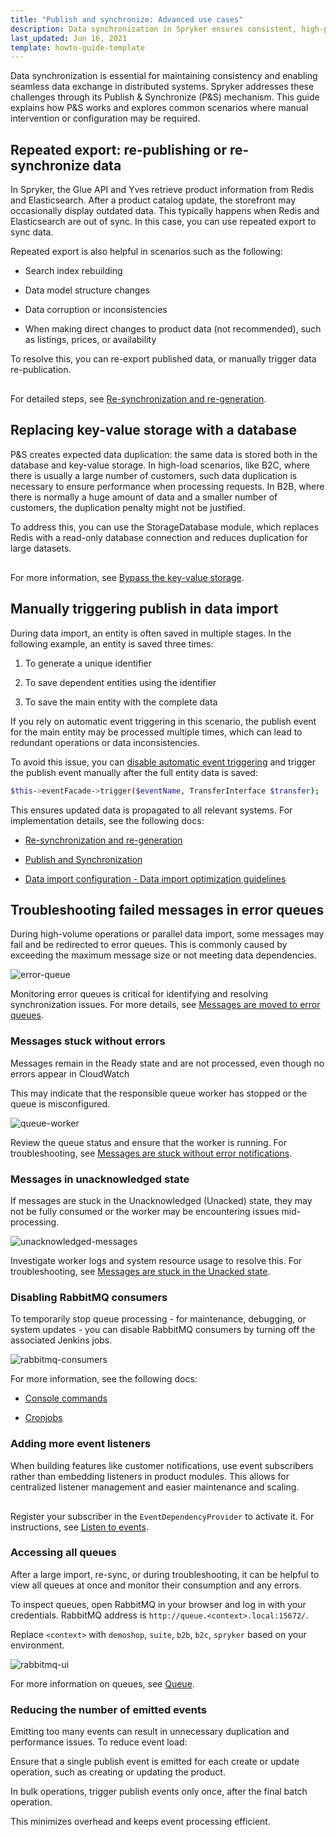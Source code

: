 ```yaml
---
title: "Publish and synchronize: Advanced use cases"
description: Data synchronization in Spryker ensures consistent, high-performance data exchange across Redis, Elasticsearch, and databases. Learn how to re-publish data, optimize imports, handle error queues, and reduce event load.
last_updated: Jun 16, 2021
template: howto-guide-template
---
```


Data synchronization is essential for maintaining consistency and enabling seamless data exchange in distributed systems. Spryker addresses these challenges through its Publish & Synchronize (P&S) mechanism. This guide explains how P&S works and explores common scenarios where manual intervention or configuration may be required.

## Repeated export: re-publishing or re-synchronize data

In Spryker, the Glue API and Yves retrieve product information from Redis and Elasticsearch. After a product catalog update, the storefront may occasionally display outdated data. This typically happens when Redis and Elasticsearch are out of sync. In this case, you can use repeated export to sync data.

Repeated export is also helpful in scenarios such as the following:

- Search index rebuilding

- Data model structure changes

- Data corruption or inconsistencies

- When making direct changes to product data (not recommended), such as listings, prices, or availability

To resolve this, you can re-export published data, or manually trigger data re-publication.


<!-- draw.io diagram -->
<div class="mxgraph" style="max-width:100%;border:1px solid transparent;" data-mxgraph="{&quot;highlight&quot;:&quot;#0000ff&quot;,&quot;nav&quot;:true,&quot;resize&quot;:true,&quot;dark-mode&quot;:&quot;auto&quot;,&quot;toolbar&quot;:&quot;zoom layers tags lightbox&quot;,&quot;edit&quot;:&quot;_blank&quot;,&quot;xml&quot;:&quot;&lt;mxfile host=\&quot;ac.draw.io\&quot; agent=\&quot;Mozilla/5.0 (Macintosh; Intel Mac OS X 10_15_7) AppleWebKit/537.36 (KHTML, like Gecko) Chrome/140.0.0.0 Safari/537.36\&quot; version=\&quot;28.2.3\&quot;&gt;\n  &lt;diagram id=\&quot;4479h5x77uQq8BBXj51S\&quot; name=\&quot;Page-1\&quot;&gt;\n    &lt;mxGraphModel dx=\&quot;412\&quot; dy=\&quot;15\&quot; grid=\&quot;1\&quot; gridSize=\&quot;10\&quot; guides=\&quot;1\&quot; tooltips=\&quot;1\&quot; connect=\&quot;1\&quot; arrows=\&quot;1\&quot; fold=\&quot;1\&quot; page=\&quot;1\&quot; pageScale=\&quot;1\&quot; pageWidth=\&quot;827\&quot; pageHeight=\&quot;1169\&quot; math=\&quot;0\&quot; shadow=\&quot;0\&quot;&gt;\n      &lt;root&gt;\n        &lt;mxCell id=\&quot;0\&quot; /&gt;\n        &lt;mxCell id=\&quot;1\&quot; parent=\&quot;0\&quot; /&gt;\n        &lt;mxCell id=\&quot;gD_fSWBrORoIxgmTcGlV-1\&quot; value=\&quot;\&quot; style=\&quot;rounded=0;whiteSpace=wrap;html=1;strokeColor=#33CCA6;\&quot; parent=\&quot;1\&quot; vertex=\&quot;1\&quot;&gt;\n          &lt;mxGeometry x=\&quot;1683\&quot; y=\&quot;2060\&quot; width=\&quot;770\&quot; height=\&quot;300\&quot; as=\&quot;geometry\&quot; /&gt;\n        &lt;/mxCell&gt;\n        &lt;mxCell id=\&quot;gD_fSWBrORoIxgmTcGlV-2\&quot; value=\&quot;\&quot; style=\&quot;rounded=0;whiteSpace=wrap;html=1;strokeColor=#33CCA6;fillColor=#33CCA6;opacity=10;strokeWidth=1;\&quot; parent=\&quot;1\&quot; vertex=\&quot;1\&quot;&gt;\n          &lt;mxGeometry x=\&quot;1993\&quot; y=\&quot;2210\&quot; width=\&quot;150\&quot; height=\&quot;100\&quot; as=\&quot;geometry\&quot; /&gt;\n        &lt;/mxCell&gt;\n        &lt;mxCell id=\&quot;gD_fSWBrORoIxgmTcGlV-3\&quot; value=\&quot;\&quot; style=\&quot;rounded=0;whiteSpace=wrap;html=1;strokeColor=#33CCA6;fillColor=#33CCA6;opacity=10;strokeWidth=1;\&quot; parent=\&quot;1\&quot; vertex=\&quot;1\&quot;&gt;\n          &lt;mxGeometry x=\&quot;1823\&quot; y=\&quot;2090\&quot; width=\&quot;220\&quot; height=\&quot;60\&quot; as=\&quot;geometry\&quot; /&gt;\n        &lt;/mxCell&gt;\n        &lt;mxCell id=\&quot;gD_fSWBrORoIxgmTcGlV-4\&quot; value=\&quot;\&quot; style=\&quot;rounded=0;whiteSpace=wrap;html=1;dashed=1;strokeColor=#000000;fillColor=#33CCA6;fontColor=#333333;opacity=20;\&quot; parent=\&quot;1\&quot; vertex=\&quot;1\&quot;&gt;\n          &lt;mxGeometry x=\&quot;2166\&quot; y=\&quot;2201.21\&quot; width=\&quot;65.45\&quot; height=\&quot;130\&quot; as=\&quot;geometry\&quot; /&gt;\n        &lt;/mxCell&gt;\n        &lt;mxCell id=\&quot;gD_fSWBrORoIxgmTcGlV-5\&quot; value=\&quot;\&quot; style=\&quot;sketch=0;shadow=0;dashed=0;html=1;strokeColor=none;labelPosition=center;verticalLabelPosition=bottom;verticalAlign=top;outlineConnect=0;align=center;shape=mxgraph.office.databases.database_mini_3;fillColor=#33CCA6;rotation=-90;\&quot; parent=\&quot;1\&quot; vertex=\&quot;1\&quot;&gt;\n          &lt;mxGeometry x=\&quot;2024.3899999999999\&quot; y=\&quot;2237.71\&quot; width=\&quot;22.75\&quot; height=\&quot;58.82\&quot; as=\&quot;geometry\&quot; /&gt;\n        &lt;/mxCell&gt;\n        &lt;mxCell id=\&quot;gD_fSWBrORoIxgmTcGlV-6\&quot; value=\&quot;&amp;lt;font style=&amp;quot;&amp;quot;&amp;gt;&amp;lt;br&amp;gt;&amp;lt;font style=&amp;quot;font-size: 8px;&amp;quot;&amp;gt;Database&amp;lt;/font&amp;gt;&amp;lt;/font&amp;gt;\&quot; style=\&quot;strokeWidth=2;html=1;shape=mxgraph.flowchart.database;whiteSpace=wrap;fillColor=#33CCA6;strokeColor=#FFFFFF;fontColor=#000000;\&quot; parent=\&quot;1\&quot; vertex=\&quot;1\&quot;&gt;\n          &lt;mxGeometry x=\&quot;1849\&quot; y=\&quot;2167.21\&quot; width=\&quot;63\&quot; height=\&quot;76.79\&quot; as=\&quot;geometry\&quot; /&gt;\n        &lt;/mxCell&gt;\n        &lt;mxCell id=\&quot;gD_fSWBrORoIxgmTcGlV-7\&quot; value=\&quot;&amp;lt;font style=&amp;quot;font-size: 10px;&amp;quot;&amp;gt;&amp;lt;font&amp;gt;Storefront /&amp;lt;br&amp;gt;Glue Storefront API&amp;lt;/font&amp;gt;&amp;lt;br&amp;gt;&amp;lt;/font&amp;gt;\&quot; style=\&quot;rounded=1;whiteSpace=wrap;html=1;fillColor=#33CCA6;strokeColor=none;fontColor=#000000;\&quot; parent=\&quot;1\&quot; vertex=\&quot;1\&quot;&gt;\n          &lt;mxGeometry x=\&quot;2303\&quot; y=\&quot;2235.21\&quot; width=\&quot;130\&quot; height=\&quot;42.5\&quot; as=\&quot;geometry\&quot; /&gt;\n        &lt;/mxCell&gt;\n        &lt;mxCell id=\&quot;gD_fSWBrORoIxgmTcGlV-8\&quot; value=\&quot;\&quot; style=\&quot;sketch=0;pointerEvents=1;shadow=0;dashed=0;html=1;strokeColor=none;fillColor=#33CCA6;labelPosition=center;verticalLabelPosition=bottom;verticalAlign=top;outlineConnect=0;align=center;shape=mxgraph.office.communications.exchange_active_sync;\&quot; parent=\&quot;1\&quot; vertex=\&quot;1\&quot;&gt;\n          &lt;mxGeometry x=\&quot;2090\&quot; y=\&quot;2256.62\&quot; width=\&quot;19.39\&quot; height=\&quot;19\&quot; as=\&quot;geometry\&quot; /&gt;\n        &lt;/mxCell&gt;\n        &lt;mxCell id=\&quot;gD_fSWBrORoIxgmTcGlV-9\&quot; value=\&quot;\&quot; style=\&quot;sketch=0;shadow=0;dashed=0;html=1;strokeColor=none;labelPosition=center;verticalLabelPosition=bottom;verticalAlign=top;outlineConnect=0;align=center;shape=mxgraph.office.databases.database_mini_3;fillColor=#33CCA6;rotation=-90;\&quot; parent=\&quot;1\&quot; vertex=\&quot;1\&quot;&gt;\n          &lt;mxGeometry x=\&quot;1973\&quot; y=\&quot;2091.39\&quot; width=\&quot;22.75\&quot; height=\&quot;58.82\&quot; as=\&quot;geometry\&quot; /&gt;\n        &lt;/mxCell&gt;\n        &lt;mxCell id=\&quot;gD_fSWBrORoIxgmTcGlV-10\&quot; value=\&quot;\&quot; style=\&quot;sketch=0;html=1;aspect=fixed;strokeColor=none;shadow=0;fillColor=#33CCA6;verticalAlign=top;labelPosition=center;verticalLabelPosition=bottom;shape=mxgraph.gcp2.search\&quot; parent=\&quot;1\&quot; vertex=\&quot;1\&quot;&gt;\n          &lt;mxGeometry x=\&quot;2180.56\&quot; y=\&quot;2207.21\&quot; width=\&quot;35.64\&quot; height=\&quot;36\&quot; as=\&quot;geometry\&quot; /&gt;\n        &lt;/mxCell&gt;\n        &lt;mxCell id=\&quot;gD_fSWBrORoIxgmTcGlV-11\&quot; value=\&quot;\&quot; style=\&quot;html=1;verticalLabelPosition=bottom;align=center;labelBackgroundColor=#ffffff;verticalAlign=top;strokeWidth=2;strokeColor=#F5F5F5;shadow=0;dashed=0;shape=mxgraph.ios7.icons.data;fillColor=#33CCA6;\&quot; parent=\&quot;1\&quot; vertex=\&quot;1\&quot;&gt;\n          &lt;mxGeometry x=\&quot;2175.61\&quot; y=\&quot;2278.21\&quot; width=\&quot;45.55\&quot; height=\&quot;36\&quot; as=\&quot;geometry\&quot; /&gt;\n        &lt;/mxCell&gt;\n        &lt;mxCell id=\&quot;gD_fSWBrORoIxgmTcGlV-12\&quot; value=\&quot;\&quot; style=\&quot;endArrow=blockThin;html=1;rounded=0;entryX=0;entryY=0.5;entryDx=0;entryDy=0;entryPerimeter=0;endFill=1;dashed=1;\&quot; parent=\&quot;1\&quot; edge=\&quot;1\&quot;&gt;\n          &lt;mxGeometry width=\&quot;50\&quot; height=\&quot;50\&quot; relative=\&quot;1\&quot; as=\&quot;geometry\&quot;&gt;\n            &lt;mxPoint x=\&quot;1768\&quot; y=\&quot;2195\&quot; as=\&quot;sourcePoint\&quot; /&gt;\n            &lt;mxPoint x=\&quot;1844\&quot; y=\&quot;2194.2099999999996\&quot; as=\&quot;targetPoint\&quot; /&gt;\n          &lt;/mxGeometry&gt;\n        &lt;/mxCell&gt;\n        &lt;mxCell id=\&quot;gD_fSWBrORoIxgmTcGlV-13\&quot; value=\&quot;\&quot; style=\&quot;endArrow=none;html=1;rounded=0;exitX=0.991;exitY=0.701;exitDx=0;exitDy=0;exitPerimeter=0;endFill=0;strokeColor=#D45551;\&quot; parent=\&quot;1\&quot; source=\&quot;gD_fSWBrORoIxgmTcGlV-6\&quot; target=\&quot;gD_fSWBrORoIxgmTcGlV-5\&quot; edge=\&quot;1\&quot;&gt;\n          &lt;mxGeometry width=\&quot;50\&quot; height=\&quot;50\&quot; relative=\&quot;1\&quot; as=\&quot;geometry\&quot;&gt;\n            &lt;mxPoint x=\&quot;1926\&quot; y=\&quot;2268.288\&quot; as=\&quot;sourcePoint\&quot; /&gt;\n            &lt;mxPoint x=\&quot;1990\&quot; y=\&quot;2201.21\&quot; as=\&quot;targetPoint\&quot; /&gt;\n            &lt;Array as=\&quot;points\&quot;&gt;\n              &lt;mxPoint x=\&quot;1953\&quot; y=\&quot;2221\&quot; /&gt;\n              &lt;mxPoint x=\&quot;1953\&quot; y=\&quot;2267\&quot; /&gt;\n            &lt;/Array&gt;\n          &lt;/mxGeometry&gt;\n        &lt;/mxCell&gt;\n        &lt;mxCell id=\&quot;gD_fSWBrORoIxgmTcGlV-14\&quot; value=\&quot;\&quot; style=\&quot;endArrow=none;html=1;rounded=0;endFill=0;strokeColor=#D45551;\&quot; parent=\&quot;1\&quot; source=\&quot;gD_fSWBrORoIxgmTcGlV-5\&quot; target=\&quot;gD_fSWBrORoIxgmTcGlV-8\&quot; edge=\&quot;1\&quot;&gt;\n          &lt;mxGeometry width=\&quot;50\&quot; height=\&quot;50\&quot; relative=\&quot;1\&quot; as=\&quot;geometry\&quot;&gt;\n            &lt;mxPoint x=\&quot;2055.175\&quot; y=\&quot;2266.355408813207\&quot; as=\&quot;sourcePoint\&quot; /&gt;\n            &lt;mxPoint x=\&quot;2093\&quot; y=\&quot;2265.3720473157414\&quot; as=\&quot;targetPoint\&quot; /&gt;\n          &lt;/mxGeometry&gt;\n        &lt;/mxCell&gt;\n        &lt;mxCell id=\&quot;gD_fSWBrORoIxgmTcGlV-15\&quot; value=\&quot;\&quot; style=\&quot;endArrow=none;html=1;rounded=0;entryX=0;entryY=0.5;entryDx=0;entryDy=0;exitX=1.003;exitY=0.192;exitDx=0;exitDy=0;exitPerimeter=0;endFill=0;startArrow=classicThin;startFill=1;\&quot; parent=\&quot;1\&quot; target=\&quot;gD_fSWBrORoIxgmTcGlV-7\&quot; edge=\&quot;1\&quot;&gt;\n          &lt;mxGeometry width=\&quot;50\&quot; height=\&quot;50\&quot; relative=\&quot;1\&quot; as=\&quot;geometry\&quot;&gt;\n            &lt;mxPoint x=\&quot;2231.64635\&quot; y=\&quot;2226.17\&quot; as=\&quot;sourcePoint\&quot; /&gt;\n            &lt;mxPoint x=\&quot;2303\&quot; y=\&quot;2201.21\&quot; as=\&quot;targetPoint\&quot; /&gt;\n            &lt;Array as=\&quot;points\&quot;&gt;\n              &lt;mxPoint x=\&quot;2253\&quot; y=\&quot;2226.21\&quot; /&gt;\n              &lt;mxPoint x=\&quot;2253\&quot; y=\&quot;2256.21\&quot; /&gt;\n            &lt;/Array&gt;\n          &lt;/mxGeometry&gt;\n        &lt;/mxCell&gt;\n        &lt;mxCell id=\&quot;gD_fSWBrORoIxgmTcGlV-16\&quot; value=\&quot;\&quot; style=\&quot;endArrow=none;html=1;rounded=0;exitX=0.998;exitY=0.694;exitDx=0;exitDy=0;exitPerimeter=0;startArrow=classicThin;startFill=1;\&quot; parent=\&quot;1\&quot; edge=\&quot;1\&quot;&gt;\n          &lt;mxGeometry width=\&quot;50\&quot; height=\&quot;50\&quot; relative=\&quot;1\&quot; as=\&quot;geometry\&quot;&gt;\n            &lt;mxPoint x=\&quot;2231.3191000000006\&quot; y=\&quot;2291.4300000000003\&quot; as=\&quot;sourcePoint\&quot; /&gt;\n            &lt;mxPoint x=\&quot;2253\&quot; y=\&quot;2251.21\&quot; as=\&quot;targetPoint\&quot; /&gt;\n            &lt;Array as=\&quot;points\&quot;&gt;\n              &lt;mxPoint x=\&quot;2253\&quot; y=\&quot;2291.21\&quot; /&gt;\n            &lt;/Array&gt;\n          &lt;/mxGeometry&gt;\n        &lt;/mxCell&gt;\n        &lt;mxCell id=\&quot;gD_fSWBrORoIxgmTcGlV-17\&quot; value=\&quot;\&quot; style=\&quot;endArrow=blockThin;html=1;rounded=0;entryX=0.015;entryY=0.23;entryDx=0;entryDy=0;entryPerimeter=0;endFill=1;strokeColor=#D45551;\&quot; parent=\&quot;1\&quot; source=\&quot;gD_fSWBrORoIxgmTcGlV-8\&quot; edge=\&quot;1\&quot;&gt;\n          &lt;mxGeometry width=\&quot;50\&quot; height=\&quot;50\&quot; relative=\&quot;1\&quot; as=\&quot;geometry\&quot;&gt;\n            &lt;mxPoint x=\&quot;2083\&quot; y=\&quot;2261.21\&quot; as=\&quot;sourcePoint\&quot; /&gt;\n            &lt;mxPoint x=\&quot;2166.98175\&quot; y=\&quot;2231.11\&quot; as=\&quot;targetPoint\&quot; /&gt;\n            &lt;Array as=\&quot;points\&quot;&gt;\n              &lt;mxPoint x=\&quot;2133\&quot; y=\&quot;2266.21\&quot; /&gt;\n              &lt;mxPoint x=\&quot;2133\&quot; y=\&quot;2231.21\&quot; /&gt;\n            &lt;/Array&gt;\n          &lt;/mxGeometry&gt;\n        &lt;/mxCell&gt;\n        &lt;mxCell id=\&quot;gD_fSWBrORoIxgmTcGlV-18\&quot; value=\&quot;\&quot; style=\&quot;endArrow=blockThin;html=1;rounded=0;entryX=-0.001;entryY=0.691;entryDx=0;entryDy=0;entryPerimeter=0;endFill=1;strokeColor=#D45551;\&quot; parent=\&quot;1\&quot; edge=\&quot;1\&quot;&gt;\n          &lt;mxGeometry width=\&quot;50\&quot; height=\&quot;50\&quot; relative=\&quot;1\&quot; as=\&quot;geometry\&quot;&gt;\n            &lt;mxPoint x=\&quot;2133\&quot; y=\&quot;2266.21\&quot; as=\&quot;sourcePoint\&quot; /&gt;\n            &lt;mxPoint x=\&quot;2165.93455\&quot; y=\&quot;2291.04\&quot; as=\&quot;targetPoint\&quot; /&gt;\n            &lt;Array as=\&quot;points\&quot;&gt;\n              &lt;mxPoint x=\&quot;2133\&quot; y=\&quot;2291.21\&quot; /&gt;\n            &lt;/Array&gt;\n          &lt;/mxGeometry&gt;\n        &lt;/mxCell&gt;\n        &lt;mxCell id=\&quot;gD_fSWBrORoIxgmTcGlV-19\&quot; value=\&quot;\&quot; style=\&quot;endArrow=none;html=1;rounded=0;exitX=1.001;exitY=0.435;exitDx=0;exitDy=0;exitPerimeter=0;strokeColor=default;endFill=0;entryX=-0.045;entryY=0.465;entryDx=0;entryDy=0;entryPerimeter=0;\&quot; parent=\&quot;1\&quot; source=\&quot;gD_fSWBrORoIxgmTcGlV-6\&quot; target=\&quot;gD_fSWBrORoIxgmTcGlV-9\&quot; edge=\&quot;1\&quot;&gt;\n          &lt;mxGeometry width=\&quot;50\&quot; height=\&quot;50\&quot; relative=\&quot;1\&quot; as=\&quot;geometry\&quot;&gt;\n            &lt;mxPoint x=\&quot;1923\&quot; y=\&quot;2191.21\&quot; as=\&quot;sourcePoint\&quot; /&gt;\n            &lt;mxPoint x=\&quot;1963\&quot; y=\&quot;2131.21\&quot; as=\&quot;targetPoint\&quot; /&gt;\n            &lt;Array as=\&quot;points\&quot;&gt;\n              &lt;mxPoint x=\&quot;1983\&quot; y=\&quot;2200\&quot; /&gt;\n            &lt;/Array&gt;\n          &lt;/mxGeometry&gt;\n        &lt;/mxCell&gt;\n        &lt;mxCell id=\&quot;gD_fSWBrORoIxgmTcGlV-20\&quot; value=\&quot;\&quot; style=\&quot;endArrow=blockThin;html=1;rounded=0;entryX=0.5;entryY=0;entryDx=0;entryDy=0;entryPerimeter=0;strokeWidth=1;endFill=1;\&quot; parent=\&quot;1\&quot; source=\&quot;gD_fSWBrORoIxgmTcGlV-21\&quot; target=\&quot;gD_fSWBrORoIxgmTcGlV-6\&quot; edge=\&quot;1\&quot;&gt;\n          &lt;mxGeometry width=\&quot;50\&quot; height=\&quot;50\&quot; relative=\&quot;1\&quot; as=\&quot;geometry\&quot;&gt;\n            &lt;mxPoint x=\&quot;1833\&quot; y=\&quot;2171.21\&quot; as=\&quot;sourcePoint\&quot; /&gt;\n            &lt;mxPoint x=\&quot;1883\&quot; y=\&quot;2121.21\&quot; as=\&quot;targetPoint\&quot; /&gt;\n            &lt;Array as=\&quot;points\&quot;&gt;\n              &lt;mxPoint x=\&quot;1880\&quot; y=\&quot;2121.21\&quot; /&gt;\n            &lt;/Array&gt;\n          &lt;/mxGeometry&gt;\n        &lt;/mxCell&gt;\n        &lt;mxCell id=\&quot;gD_fSWBrORoIxgmTcGlV-21\&quot; value=\&quot;\&quot; style=\&quot;sketch=0;pointerEvents=1;shadow=0;dashed=0;html=1;strokeColor=none;fillColor=#33CCA6;labelPosition=center;verticalLabelPosition=bottom;verticalAlign=top;outlineConnect=0;align=center;shape=mxgraph.office.communications.exchange_active_sync;\&quot; parent=\&quot;1\&quot; vertex=\&quot;1\&quot;&gt;\n          &lt;mxGeometry x=\&quot;1895\&quot; y=\&quot;2111.3\&quot; width=\&quot;19.39\&quot; height=\&quot;19\&quot; as=\&quot;geometry\&quot; /&gt;\n        &lt;/mxCell&gt;\n        &lt;mxCell id=\&quot;gD_fSWBrORoIxgmTcGlV-22\&quot; value=\&quot;\&quot; style=\&quot;endArrow=none;html=1;rounded=0;\&quot; parent=\&quot;1\&quot; source=\&quot;gD_fSWBrORoIxgmTcGlV-21\&quot; target=\&quot;gD_fSWBrORoIxgmTcGlV-9\&quot; edge=\&quot;1\&quot;&gt;\n          &lt;mxGeometry width=\&quot;50\&quot; height=\&quot;50\&quot; relative=\&quot;1\&quot; as=\&quot;geometry\&quot;&gt;\n            &lt;mxPoint x=\&quot;1893\&quot; y=\&quot;2141.21\&quot; as=\&quot;sourcePoint\&quot; /&gt;\n            &lt;mxPoint x=\&quot;1943\&quot; y=\&quot;2091.21\&quot; as=\&quot;targetPoint\&quot; /&gt;\n          &lt;/mxGeometry&gt;\n        &lt;/mxCell&gt;\n        &lt;mxCell id=\&quot;gD_fSWBrORoIxgmTcGlV-23\&quot; value=\&quot;&amp;lt;font style=&amp;quot;font-size: 8px;&amp;quot;&amp;gt;&amp;lt;b&amp;gt;Frontend Storage&amp;lt;/b&amp;gt;&amp;lt;/font&amp;gt;\&quot; style=\&quot;text;html=1;strokeColor=none;fillColor=none;align=center;verticalAlign=middle;whiteSpace=wrap;rounded=0;\&quot; parent=\&quot;1\&quot; vertex=\&quot;1\&quot;&gt;\n          &lt;mxGeometry x=\&quot;2155\&quot; y=\&quot;2176.21\&quot; width=\&quot;87\&quot; height=\&quot;30\&quot; as=\&quot;geometry\&quot; /&gt;\n        &lt;/mxCell&gt;\n        &lt;mxCell id=\&quot;gD_fSWBrORoIxgmTcGlV-24\&quot; value=\&quot;&amp;lt;font style=&amp;quot;font-size: 8px;&amp;quot;&amp;gt;Re-Publish&amp;lt;/font&amp;gt;\&quot; style=\&quot;text;html=1;strokeColor=none;fillColor=none;align=center;verticalAlign=middle;whiteSpace=wrap;rounded=0;\&quot; parent=\&quot;1\&quot; vertex=\&quot;1\&quot;&gt;\n          &lt;mxGeometry x=\&quot;1718.02\&quot; y=\&quot;2171.31\&quot; width=\&quot;60\&quot; height=\&quot;30\&quot; as=\&quot;geometry\&quot; /&gt;\n        &lt;/mxCell&gt;\n        &lt;mxCell id=\&quot;gD_fSWBrORoIxgmTcGlV-25\&quot; value=\&quot;&amp;lt;font style=&amp;quot;&amp;quot;&amp;gt;&amp;lt;font style=&amp;quot;font-size: 8px;&amp;quot;&amp;gt;Updating Redis/Elasticsearch via Queues&amp;lt;br&amp;gt;(Re-Synchronization)&amp;lt;/font&amp;gt;&amp;lt;br&amp;gt;&amp;lt;/font&amp;gt;\&quot; style=\&quot;text;html=1;strokeColor=none;fillColor=none;align=center;verticalAlign=middle;whiteSpace=wrap;rounded=0;\&quot; parent=\&quot;1\&quot; vertex=\&quot;1\&quot;&gt;\n          &lt;mxGeometry x=\&quot;1975.4099999999999\&quot; y=\&quot;2309.81\&quot; width=\&quot;181.59\&quot; height=\&quot;30\&quot; as=\&quot;geometry\&quot; /&gt;\n        &lt;/mxCell&gt;\n        &lt;mxCell id=\&quot;gD_fSWBrORoIxgmTcGlV-26\&quot; value=\&quot;&amp;lt;font style=&amp;quot;&amp;quot;&amp;gt;&amp;lt;font style=&amp;quot;font-size: 8px;&amp;quot;&amp;gt;Updating Storage/Search Tables via Queues (Re-Publishing)&amp;lt;/font&amp;gt;&amp;lt;br&amp;gt;&amp;lt;/font&amp;gt;\&quot; style=\&quot;text;html=1;strokeColor=none;fillColor=none;align=center;verticalAlign=middle;whiteSpace=wrap;rounded=0;\&quot; parent=\&quot;1\&quot; vertex=\&quot;1\&quot;&gt;\n          &lt;mxGeometry x=\&quot;1804.1\&quot; y=\&quot;2063.81\&quot; width=\&quot;260\&quot; height=\&quot;30\&quot; as=\&quot;geometry\&quot; /&gt;\n        &lt;/mxCell&gt;\n        &lt;mxCell id=\&quot;gD_fSWBrORoIxgmTcGlV-27\&quot; value=\&quot;1\&quot; style=\&quot;ellipse;whiteSpace=wrap;html=1;fontSize=8;fontStyle=1;strokeColor=#33CCA6;fontColor=#33CCA6;\&quot; parent=\&quot;1\&quot; vertex=\&quot;1\&quot;&gt;\n          &lt;mxGeometry x=\&quot;1774\&quot; y=\&quot;2178.21\&quot; width=\&quot;20\&quot; height=\&quot;11.79\&quot; as=\&quot;geometry\&quot; /&gt;\n        &lt;/mxCell&gt;\n        &lt;mxCell id=\&quot;gD_fSWBrORoIxgmTcGlV-28\&quot; value=\&quot;&amp;lt;font style=&amp;quot;font-size: 8px;&amp;quot;&amp;gt;Fetch Data&amp;lt;/font&amp;gt;\&quot; style=\&quot;text;html=1;strokeColor=none;fillColor=none;align=center;verticalAlign=middle;whiteSpace=wrap;rounded=0;\&quot; parent=\&quot;1\&quot; vertex=\&quot;1\&quot;&gt;\n          &lt;mxGeometry x=\&quot;2246\&quot; y=\&quot;2250.5299999999997\&quot; width=\&quot;60\&quot; height=\&quot;30\&quot; as=\&quot;geometry\&quot; /&gt;\n        &lt;/mxCell&gt;\n        &lt;mxCell id=\&quot;gD_fSWBrORoIxgmTcGlV-29\&quot; value=\&quot;&amp;lt;font style=&amp;quot;font-size: 7px;&amp;quot;&amp;gt;Redis&amp;lt;/font&amp;gt;\&quot; style=\&quot;text;html=1;strokeColor=none;fillColor=none;align=center;verticalAlign=middle;whiteSpace=wrap;rounded=0;fontSize=6;\&quot; parent=\&quot;1\&quot; vertex=\&quot;1\&quot;&gt;\n          &lt;mxGeometry x=\&quot;2171\&quot; y=\&quot;2307.21\&quot; width=\&quot;54\&quot; height=\&quot;25.32\&quot; as=\&quot;geometry\&quot; /&gt;\n        &lt;/mxCell&gt;\n        &lt;mxCell id=\&quot;gD_fSWBrORoIxgmTcGlV-30\&quot; value=\&quot;&amp;lt;font style=&amp;quot;font-size: 7px;&amp;quot;&amp;gt;Elasticsearch&amp;lt;/font&amp;gt;\&quot; style=\&quot;text;html=1;strokeColor=none;fillColor=none;align=center;verticalAlign=middle;whiteSpace=wrap;rounded=0;fontSize=6;\&quot; parent=\&quot;1\&quot; vertex=\&quot;1\&quot;&gt;\n          &lt;mxGeometry x=\&quot;2171\&quot; y=\&quot;2237.21\&quot; width=\&quot;54\&quot; height=\&quot;25.32\&quot; as=\&quot;geometry\&quot; /&gt;\n        &lt;/mxCell&gt;\n        &lt;mxCell id=\&quot;gD_fSWBrORoIxgmTcGlV-31\&quot; value=\&quot;\&quot; style=\&quot;endArrow=blockThin;html=1;rounded=0;entryX=0;entryY=0.5;entryDx=0;entryDy=0;entryPerimeter=0;endFill=1;dashed=1;strokeColor=#D45551;\&quot; parent=\&quot;1\&quot; edge=\&quot;1\&quot;&gt;\n          &lt;mxGeometry width=\&quot;50\&quot; height=\&quot;50\&quot; relative=\&quot;1\&quot; as=\&quot;geometry\&quot;&gt;\n            &lt;mxPoint x=\&quot;1768\&quot; y=\&quot;2222\&quot; as=\&quot;sourcePoint\&quot; /&gt;\n            &lt;mxPoint x=\&quot;1844\&quot; y=\&quot;2221.2099999999996\&quot; as=\&quot;targetPoint\&quot; /&gt;\n          &lt;/mxGeometry&gt;\n        &lt;/mxCell&gt;\n        &lt;mxCell id=\&quot;gD_fSWBrORoIxgmTcGlV-32\&quot; value=\&quot;2\&quot; style=\&quot;ellipse;whiteSpace=wrap;html=1;fontSize=8;fontStyle=1;strokeColor=#33CCA6;fontColor=#33CCA6;\&quot; parent=\&quot;1\&quot; vertex=\&quot;1\&quot;&gt;\n          &lt;mxGeometry x=\&quot;1774\&quot; y=\&quot;2225.4900000000002\&quot; width=\&quot;20\&quot; height=\&quot;12.29\&quot; as=\&quot;geometry\&quot; /&gt;\n        &lt;/mxCell&gt;\n        &lt;mxCell id=\&quot;gD_fSWBrORoIxgmTcGlV-33\&quot; value=\&quot;&amp;lt;font style=&amp;quot;font-size: 8px;&amp;quot;&amp;gt;Re-Synchronize&amp;lt;/font&amp;gt;\&quot; style=\&quot;text;html=1;strokeColor=none;fillColor=none;align=center;verticalAlign=middle;whiteSpace=wrap;rounded=0;\&quot; parent=\&quot;1\&quot; vertex=\&quot;1\&quot;&gt;\n          &lt;mxGeometry x=\&quot;1710.02\&quot; y=\&quot;2213.61\&quot; width=\&quot;60\&quot; height=\&quot;30\&quot; as=\&quot;geometry\&quot; /&gt;\n        &lt;/mxCell&gt;\n        &lt;mxCell id=\&quot;gD_fSWBrORoIxgmTcGlV-34\&quot; value=\&quot;2\&quot; style=\&quot;ellipse;whiteSpace=wrap;html=1;fontSize=8;fontStyle=1;strokeColor=#33CCA6;fontColor=#33CCA6;\&quot; parent=\&quot;1\&quot; vertex=\&quot;1\&quot;&gt;\n          &lt;mxGeometry x=\&quot;1999.13\&quot; y=\&quot;2216.62\&quot; width=\&quot;20\&quot; height=\&quot;12.38\&quot; as=\&quot;geometry\&quot; /&gt;\n        &lt;/mxCell&gt;\n        &lt;mxCell id=\&quot;gD_fSWBrORoIxgmTcGlV-35\&quot; value=\&quot;1\&quot; style=\&quot;ellipse;whiteSpace=wrap;html=1;fontSize=8;fontStyle=1;strokeColor=#33CCA6;fontColor=#33CCA6;\&quot; parent=\&quot;1\&quot; vertex=\&quot;1\&quot;&gt;\n          &lt;mxGeometry x=\&quot;1829.3\&quot; y=\&quot;2095.66\&quot; width=\&quot;20\&quot; height=\&quot;11.79\&quot; as=\&quot;geometry\&quot; /&gt;\n        &lt;/mxCell&gt;\n        &lt;mxCell id=\&quot;OyCV_rkQ8E22rEJkek9o-1\&quot; value=\&quot;3\&quot; style=\&quot;ellipse;whiteSpace=wrap;html=1;fontSize=8;fontStyle=1;strokeColor=#33CCA6;fontColor=#33CCA6;\&quot; parent=\&quot;1\&quot; vertex=\&quot;1\&quot;&gt;\n          &lt;mxGeometry x=\&quot;2258\&quot; y=\&quot;2278.53\&quot; width=\&quot;20\&quot; height=\&quot;12.29\&quot; as=\&quot;geometry\&quot; /&gt;\n        &lt;/mxCell&gt;\n      &lt;/root&gt;\n    &lt;/mxGraphModel&gt;\n  &lt;/diagram&gt;\n&lt;/mxfile&gt;\n&quot;}"></div>
<script type="text/javascript" src="https://viewer.diagrams.net/js/viewer-static.min.js"></script>


For detailed steps, see [Re-synchronization and re-generation](/docs/dg/dev/backend-development/data-manipulation/data-publishing/publish-and-synchronize-re-synchronization-and-re-generation).

## Replacing key-value storage with a database


P&S creates expected data duplication: the same data is stored both in the database and key-value storage. In high-load scenarios, like B2C, where there is usually a large number of customers, such data duplication is necessary to ensure performance when processing requests. In B2B, where there is normally a huge amount of data and a smaller number of customers, the duplication penalty might not be justified.

To address this, you can use the StorageDatabase module, which replaces Redis with a read-only database connection and reduces duplication for large datasets.

<!-- draw.io diagram -->
<div class="mxgraph" style="max-width:100%;border:1px solid transparent;" data-mxgraph="{&quot;highlight&quot;:&quot;#0000ff&quot;,&quot;nav&quot;:true,&quot;resize&quot;:true,&quot;dark-mode&quot;:&quot;auto&quot;,&quot;toolbar&quot;:&quot;zoom layers tags lightbox&quot;,&quot;edit&quot;:&quot;_blank&quot;,&quot;xml&quot;:&quot;&lt;mxfile host=\&quot;ac.draw.io\&quot; agent=\&quot;Mozilla/5.0 (Macintosh; Intel Mac OS X 10_15_7) AppleWebKit/537.36 (KHTML, like Gecko) Chrome/140.0.0.0 Safari/537.36\&quot; version=\&quot;28.2.3\&quot;&gt;\n  &lt;diagram id=\&quot;8CQ-C6awMJ6p-nb6mvVh\&quot; name=\&quot;Page-1\&quot;&gt;\n    &lt;mxGraphModel dx=\&quot;412\&quot; dy=\&quot;-1154\&quot; grid=\&quot;1\&quot; gridSize=\&quot;10\&quot; guides=\&quot;1\&quot; tooltips=\&quot;1\&quot; connect=\&quot;1\&quot; arrows=\&quot;1\&quot; fold=\&quot;1\&quot; page=\&quot;1\&quot; pageScale=\&quot;1\&quot; pageWidth=\&quot;827\&quot; pageHeight=\&quot;1169\&quot; math=\&quot;0\&quot; shadow=\&quot;0\&quot;&gt;\n      &lt;root&gt;\n        &lt;mxCell id=\&quot;0\&quot; /&gt;\n        &lt;mxCell id=\&quot;1\&quot; parent=\&quot;0\&quot; /&gt;\n        &lt;mxCell id=\&quot;Bu2uwXticC3L2UKOHYAM-1\&quot; value=\&quot;\&quot; style=\&quot;group\&quot; parent=\&quot;1\&quot; connectable=\&quot;0\&quot; vertex=\&quot;1\&quot;&gt;\n          &lt;mxGeometry x=\&quot;1654\&quot; y=\&quot;2911.54\&quot; width=\&quot;826.71\&quot; height=\&quot;308.46\&quot; as=\&quot;geometry\&quot; /&gt;\n        &lt;/mxCell&gt;\n        &lt;mxCell id=\&quot;Bu2uwXticC3L2UKOHYAM-2\&quot; value=\&quot;\&quot; style=\&quot;rounded=0;whiteSpace=wrap;html=1;strokeColor=#33CCA6;\&quot; parent=\&quot;Bu2uwXticC3L2UKOHYAM-1\&quot; vertex=\&quot;1\&quot;&gt;\n          &lt;mxGeometry x=\&quot;21.200138477516635\&quot; width=\&quot;784.4051236681156\&quot; height=\&quot;294.38320000000004\&quot; as=\&quot;geometry\&quot; /&gt;\n        &lt;/mxCell&gt;\n        &lt;mxCell id=\&quot;Bu2uwXticC3L2UKOHYAM-3\&quot; value=\&quot;&amp;lt;font style=&amp;quot;font-size: 12px;&amp;quot;&amp;gt;&amp;lt;br&amp;gt;&amp;lt;font style=&amp;quot;font-size: 12px;&amp;quot;&amp;gt;Database&amp;lt;/font&amp;gt;&amp;lt;/font&amp;gt;\&quot; style=\&quot;strokeWidth=2;html=1;shape=mxgraph.flowchart.database;whiteSpace=wrap;fillColor=#33CCA6;strokeColor=#FFFFFF;fontColor=#000000;\&quot; parent=\&quot;Bu2uwXticC3L2UKOHYAM-1\&quot; vertex=\&quot;1\&quot;&gt;\n          &lt;mxGeometry x=\&quot;382.8328668\&quot; y=\&quot;156.157875\&quot; width=\&quot;85.97784\&quot; height=\&quot;106.03312499999998\&quot; as=\&quot;geometry\&quot; /&gt;\n        &lt;/mxCell&gt;\n        &lt;mxCell id=\&quot;Bu2uwXticC3L2UKOHYAM-4\&quot; value=\&quot;&amp;lt;font style=&amp;quot;font-size: 13px;&amp;quot;&amp;gt;&amp;lt;font style=&amp;quot;font-size: 13px;&amp;quot;&amp;gt;Storefront /&amp;lt;br&amp;gt;Glue Storefront API&amp;lt;/font&amp;gt;&amp;lt;br&amp;gt;&amp;lt;/font&amp;gt;\&quot; style=\&quot;rounded=1;whiteSpace=wrap;html=1;fillColor=#33CCA6;strokeColor=none;fontColor=#000000;\&quot; parent=\&quot;Bu2uwXticC3L2UKOHYAM-1\&quot; vertex=\&quot;1\&quot;&gt;\n          &lt;mxGeometry x=\&quot;590.5354871999997\&quot; y=\&quot;34.02699375000017\&quot; width=\&quot;186.57191279999998\&quot; height=\&quot;81.93468749999998\&quot; as=\&quot;geometry\&quot; /&gt;\n        &lt;/mxCell&gt;\n        &lt;mxCell id=\&quot;Bu2uwXticC3L2UKOHYAM-5\&quot; value=\&quot;\&quot; style=\&quot;endArrow=none;html=1;rounded=0;entryX=0;entryY=0.5;entryDx=0;entryDy=0;exitX=1;exitY=0.5;exitDx=0;exitDy=0;endFill=0;startArrow=classicThin;startFill=1;\&quot; parent=\&quot;Bu2uwXticC3L2UKOHYAM-1\&quot; source=\&quot;Bu2uwXticC3L2UKOHYAM-12\&quot; target=\&quot;Bu2uwXticC3L2UKOHYAM-4\&quot; edge=\&quot;1\&quot;&gt;\n          &lt;mxGeometry width=\&quot;50\&quot; height=\&quot;50\&quot; relative=\&quot;1\&quot; as=\&quot;geometry\&quot;&gt;\n            &lt;mxPoint x=\&quot;648.3059820000005\&quot; y=\&quot;27.626448750000737\&quot; as=\&quot;sourcePoint\&quot; /&gt;\n            &lt;mxPoint x=\&quot;777.2727419999984\&quot; y=\&quot;-53.98049999999999\&quot; as=\&quot;targetPoint\&quot; /&gt;\n            &lt;Array as=\&quot;points\&quot; /&gt;\n          &lt;/mxGeometry&gt;\n        &lt;/mxCell&gt;\n        &lt;mxCell id=\&quot;Bu2uwXticC3L2UKOHYAM-6\&quot; value=\&quot;&amp;lt;font style=&amp;quot;font-size: 10px;&amp;quot;&amp;gt;Fetch Data&amp;lt;/font&amp;gt;\&quot; style=\&quot;text;html=1;strokeColor=none;fillColor=none;align=center;verticalAlign=middle;whiteSpace=wrap;rounded=0;\&quot; parent=\&quot;Bu2uwXticC3L2UKOHYAM-1\&quot; vertex=\&quot;1\&quot;&gt;\n          &lt;mxGeometry x=\&quot;497.9439671999998\&quot; y=\&quot;58.12543125000018\&quot; width=\&quot;99.2052\&quot; height=\&quot;57.83625\&quot; as=\&quot;geometry\&quot; /&gt;\n        &lt;/mxCell&gt;\n        &lt;mxCell id=\&quot;Bu2uwXticC3L2UKOHYAM-7\&quot; style=\&quot;edgeStyle=orthogonalEdgeStyle;rounded=0;orthogonalLoop=1;jettySize=auto;html=1;exitX=1;exitY=0.5;exitDx=0;exitDy=0;endArrow=classicThin;endFill=1;\&quot; parent=\&quot;Bu2uwXticC3L2UKOHYAM-1\&quot; source=\&quot;Bu2uwXticC3L2UKOHYAM-8\&quot; target=\&quot;Bu2uwXticC3L2UKOHYAM-3\&quot; edge=\&quot;1\&quot;&gt;\n          &lt;mxGeometry relative=\&quot;1\&quot; as=\&quot;geometry\&quot;&gt;\n            &lt;Array as=\&quot;points\&quot;&gt;\n              &lt;mxPoint x=\&quot;213.29118\&quot; y=\&quot;212.06624999999997\&quot; /&gt;\n              &lt;mxPoint x=\&quot;214.9446\&quot; y=\&quot;212.06624999999997\&quot; /&gt;\n              &lt;mxPoint x=\&quot;214.9446\&quot; y=\&quot;210.13837499999997\&quot; /&gt;\n            &lt;/Array&gt;\n          &lt;/mxGeometry&gt;\n        &lt;/mxCell&gt;\n        &lt;mxCell id=\&quot;Bu2uwXticC3L2UKOHYAM-8\&quot; value=\&quot;&amp;lt;font style=&amp;quot;font-size: 12px;&amp;quot;&amp;gt;StorageDatabase&amp;lt;/font&amp;gt;\&quot; style=\&quot;rounded=0;whiteSpace=wrap;html=1;fillColor=#dae8fc;strokeColor=#6c8ebf;\&quot; parent=\&quot;Bu2uwXticC3L2UKOHYAM-1\&quot; vertex=\&quot;1\&quot;&gt;\n          &lt;mxGeometry x=\&quot;55.108488599999895\&quot; y=\&quot;179.29237499999996\&quot; width=\&quot;158.66218319999996\&quot; height=\&quot;57.83625\&quot; as=\&quot;geometry\&quot; /&gt;\n        &lt;/mxCell&gt;\n        &lt;mxCell id=\&quot;Bu2uwXticC3L2UKOHYAM-9\&quot; value=\&quot;&amp;lt;font style=&amp;quot;font-size: 12px;&amp;quot;&amp;gt;StorageExtension&amp;lt;/font&amp;gt;\&quot; style=\&quot;rounded=0;whiteSpace=wrap;html=1;fillColor=#dae8fc;strokeColor=#6c8ebf;\&quot; parent=\&quot;Bu2uwXticC3L2UKOHYAM-1\&quot; vertex=\&quot;1\&quot;&gt;\n          &lt;mxGeometry x=\&quot;55.108488599999895\&quot; y=\&quot;46.07621250000017\&quot; width=\&quot;158.66218319999996\&quot; height=\&quot;57.83625\&quot; as=\&quot;geometry\&quot; /&gt;\n        &lt;/mxCell&gt;\n        &lt;mxCell id=\&quot;Bu2uwXticC3L2UKOHYAM-10\&quot; style=\&quot;edgeStyle=orthogonalEdgeStyle;rounded=0;orthogonalLoop=1;jettySize=auto;html=1;endArrow=classicThin;endFill=1;\&quot; parent=\&quot;Bu2uwXticC3L2UKOHYAM-1\&quot; source=\&quot;Bu2uwXticC3L2UKOHYAM-8\&quot; target=\&quot;Bu2uwXticC3L2UKOHYAM-9\&quot; edge=\&quot;1\&quot;&gt;\n          &lt;mxGeometry relative=\&quot;1\&quot; as=\&quot;geometry\&quot; /&gt;\n        &lt;/mxCell&gt;\n        &lt;mxCell id=\&quot;Bu2uwXticC3L2UKOHYAM-11\&quot; style=\&quot;edgeStyle=orthogonalEdgeStyle;rounded=0;orthogonalLoop=1;jettySize=auto;html=1;entryX=1;entryY=0.5;entryDx=0;entryDy=0;endArrow=classicThin;endFill=1;\&quot; parent=\&quot;Bu2uwXticC3L2UKOHYAM-1\&quot; source=\&quot;Bu2uwXticC3L2UKOHYAM-12\&quot; target=\&quot;Bu2uwXticC3L2UKOHYAM-9\&quot; edge=\&quot;1\&quot;&gt;\n          &lt;mxGeometry relative=\&quot;1\&quot; as=\&quot;geometry\&quot; /&gt;\n        &lt;/mxCell&gt;\n        &lt;mxCell id=\&quot;Bu2uwXticC3L2UKOHYAM-12\&quot; value=\&quot;&amp;lt;font style=&amp;quot;font-size: 12px;&amp;quot;&amp;gt;Storage&amp;lt;/font&amp;gt;\&quot; style=\&quot;rounded=0;whiteSpace=wrap;html=1;fillColor=#dae8fc;strokeColor=#6c8ebf;\&quot; parent=\&quot;Bu2uwXticC3L2UKOHYAM-1\&quot; vertex=\&quot;1\&quot;&gt;\n          &lt;mxGeometry x=\&quot;307.46998320000006\&quot; y=\&quot;46.07621250000017\&quot; width=\&quot;158.66218319999996\&quot; height=\&quot;57.83625\&quot; as=\&quot;geometry\&quot; /&gt;\n        &lt;/mxCell&gt;\n        &lt;mxCell id=\&quot;Bu2uwXticC3L2UKOHYAM-13\&quot; value=\&quot;&amp;lt;font style=&amp;quot;font-size: 10px;&amp;quot;&amp;gt;Reading Data&amp;lt;br&amp;gt;from Database&amp;lt;br&amp;gt;&amp;lt;/font&amp;gt;\&quot; style=\&quot;text;html=1;strokeColor=none;fillColor=none;align=center;verticalAlign=middle;whiteSpace=wrap;rounded=0;\&quot; parent=\&quot;Bu2uwXticC3L2UKOHYAM-1\&quot; vertex=\&quot;1\&quot;&gt;\n          &lt;mxGeometry x=\&quot;241.30011479999933\&quot; y=\&quot;179.86908125000036\&quot; width=\&quot;97.55178000000001\&quot; height=\&quot;57.83625\&quot; as=\&quot;geometry\&quot; /&gt;\n        &lt;/mxCell&gt;\n      &lt;/root&gt;\n    &lt;/mxGraphModel&gt;\n  &lt;/diagram&gt;\n&lt;/mxfile&gt;\n&quot;}"></div>
<script type="text/javascript" src="https://viewer.diagrams.net/js/viewer-static.min.js"></script>



For more information, see [Bypass the key-value storage](/docs/dg/dev/backend-development/data-manipulation/data-publishing/specific-use-cases-and-problem-solving/bypass-the-key-value-storage).

## Manually triggering publish in data import

During data import, an entity is often saved in multiple stages. In the following example, an entity is saved three times:

1. To generate a unique identifier

2. To save dependent entities using the identifier

3. To save the main entity with the complete data

If you rely on automatic event triggering in this scenario, the publish event for the main entity may be processed multiple times, which can lead to redundant operations or data inconsistencies.

To avoid this issue, you can [disable automatic event triggering](/docs/dg/dev/data-import/latest/data-import-optimization-guidelines.html#rules-for-publish-and-synchronize) and trigger the publish event manually after the full entity data is saved:

```bash
$this->eventFacade->trigger($eventName, TransferInterface $transfer);
```

This ensures updated data is propagated to all relevant systems. For implementation details, see the following docs:

- [Re-synchronization and re-generation](/docs/dg/dev/backend-development/data-manipulation/data-publishing/publish-and-synchronize-re-synchronization-and-re-generation)

- [Publish and Synchronization](/docs/dg/dev/backend-development/data-manipulation/data-publishing/publish-and-synchronization)

- [Data import configuration - Data import optimization guidelines](/docs/dg/dev/data-import/latest/data-import-optimization-guidelines.html#rules-for-publish-and-synchronize)

## Troubleshooting failed messages in error queues

During high-volume operations or parallel data import, some messages may fail and be redirected to error queues. This is commonly caused by exceeding the maximum message size or not meeting data dependencies.


![error-queue](https://spryker.s3.eu-central-1.amazonaws.com/docs/dg/dev/backend-development/data-manipulation/data-publishing/publish-and-synchronize-advanced-use-cases.md/error-queue.png)


Monitoring error queues is critical for identifying and resolving synchronization issues. For more details, see [Messages are moved to error queues](/docs/dg/dev/troubleshooting/troubleshooting-general-technical-issues/troubleshooting-rabbitmq/messages-are-moved-to-error-queues.html).

### Messages stuck without errors

Messages remain in the Ready state and are not processed, even though no errors appear in CloudWatch

This may indicate that the responsible queue worker has stopped or the queue is misconfigured.

![queue-worker](https://spryker.s3.eu-central-1.amazonaws.com/docs/dg/dev/backend-development/data-manipulation/data-publishing/publish-and-synchronize-advanced-use-cases.md/queue-worker.png)

Review the queue status and ensure that the worker is running. For troubleshooting, see [Messages are stuck without error notifications](/docs/dg/dev/troubleshooting/troubleshooting-general-technical-issues/troubleshooting-rabbitmq/messages-are-stuck-without-error-notifications).

### Messages in unacknowledged state

If messages are stuck in the Unacknowledged (Unacked) state, they may not be fully consumed or the worker may be encountering issues mid-processing.

![unacknowledged-messages](https://spryker.s3.eu-central-1.amazonaws.com/docs/dg/dev/backend-development/data-manipulation/data-publishing/publish-and-synchronize-advanced-use-cases.md/unacknowledged-messages.png)

Investigate worker logs and system resource usage to resolve this. For troubleshooting, see [Messages are stuck in the Unacked state](/docs/dg/dev/troubleshooting/troubleshooting-general-technical-issues/troubleshooting-rabbitmq/messages-are-stuck-in-the-unacked-state).

### Disabling RabbitMQ consumers

To temporarily stop queue processing - for maintenance, debugging, or system updates - you can disable RabbitMQ consumers by turning off the associated Jenkins jobs.

![rabbitmq-consumers](https://spryker.s3.eu-central-1.amazonaws.com/docs/dg/dev/backend-development/data-manipulation/data-publishing/publish-and-synchronize-advanced-use-cases.md/rabbitmq-consumers.png)

For more information, see the following docs:

- [Console commands](/docs/dg/dev/backend-development/console-commands/console-commands.html)

- [Cronjobs](/docs/dg/dev/backend-development/cronjobs/cronjobs.html)

### Adding more event listeners

When building features like customer notifications, use event subscribers rather than embedding listeners in product modules. This allows for centralized listener management and easier maintenance and scaling.

<!-- draw.io diagram -->
<div class="mxgraph" style="max-width:100%;border:1px solid transparent;" data-mxgraph="{&quot;highlight&quot;:&quot;#0000ff&quot;,&quot;nav&quot;:true,&quot;resize&quot;:true,&quot;dark-mode&quot;:&quot;auto&quot;,&quot;toolbar&quot;:&quot;zoom layers tags lightbox&quot;,&quot;edit&quot;:&quot;_blank&quot;,&quot;xml&quot;:&quot;&lt;mxfile host=\&quot;ac.draw.io\&quot; agent=\&quot;Mozilla/5.0 (Macintosh; Intel Mac OS X 10_15_7) AppleWebKit/537.36 (KHTML, like Gecko) Chrome/140.0.0.0 Safari/537.36\&quot; version=\&quot;28.2.3\&quot;&gt;\n  &lt;diagram id=\&quot;TSEF-lVdnet3M0zLo49v\&quot; name=\&quot;Page-1\&quot;&gt;\n    &lt;mxGraphModel dx=\&quot;412\&quot; dy=\&quot;-3492\&quot; grid=\&quot;1\&quot; gridSize=\&quot;10\&quot; guides=\&quot;1\&quot; tooltips=\&quot;1\&quot; connect=\&quot;1\&quot; arrows=\&quot;1\&quot; fold=\&quot;1\&quot; page=\&quot;1\&quot; pageScale=\&quot;1\&quot; pageWidth=\&quot;827\&quot; pageHeight=\&quot;1169\&quot; math=\&quot;0\&quot; shadow=\&quot;0\&quot;&gt;\n      &lt;root&gt;\n        &lt;mxCell id=\&quot;0\&quot; /&gt;\n        &lt;mxCell id=\&quot;1\&quot; parent=\&quot;0\&quot; /&gt;\n        &lt;mxCell id=\&quot;oUpH6M5C4YzeySymBTk3-13\&quot; value=\&quot;\&quot; style=\&quot;group\&quot; parent=\&quot;1\&quot; vertex=\&quot;1\&quot; connectable=\&quot;0\&quot;&gt;\n          &lt;mxGeometry x=\&quot;1670\&quot; y=\&quot;4879\&quot; width=\&quot;799\&quot; height=\&quot;295.52\&quot; as=\&quot;geometry\&quot; /&gt;\n        &lt;/mxCell&gt;\n        &lt;mxCell id=\&quot;oUpH6M5C4YzeySymBTk3-1\&quot; value=\&quot;\&quot; style=\&quot;rounded=0;whiteSpace=wrap;html=1;strokeColor=#33CCA6;\&quot; parent=\&quot;oUpH6M5C4YzeySymBTk3-13\&quot; vertex=\&quot;1\&quot;&gt;\n          &lt;mxGeometry width=\&quot;798.9999999999999\&quot; height=\&quot;295.52\&quot; as=\&quot;geometry\&quot; /&gt;\n        &lt;/mxCell&gt;\n        &lt;mxCell id=\&quot;oUpH6M5C4YzeySymBTk3-3\&quot; value=\&quot;&amp;lt;font style=&amp;quot;&amp;quot; face=&amp;quot;Helvetica&amp;quot;&amp;gt;EventSubscriber&amp;lt;/font&amp;gt;\&quot; style=\&quot;rounded=0;whiteSpace=wrap;html=1;fillColor=#33CCA6;strokeColor=#33CCA6;\&quot; parent=\&quot;oUpH6M5C4YzeySymBTk3-13\&quot; vertex=\&quot;1\&quot;&gt;\n          &lt;mxGeometry x=\&quot;274.72465753424655\&quot; y=\&quot;33.93007407407407\&quot; width=\&quot;176.76506849315066\&quot; height=\&quot;43.78074074074074\&quot; as=\&quot;geometry\&quot; /&gt;\n        &lt;/mxCell&gt;\n        &lt;mxCell id=\&quot;oUpH6M5C4YzeySymBTk3-5\&quot; value=\&quot;SubscribedEvents\&quot; style=\&quot;rounded=0;whiteSpace=wrap;html=1;fillColor=#dae8fc;strokeColor=#6c8ebf;\&quot; parent=\&quot;oUpH6M5C4YzeySymBTk3-13\&quot; vertex=\&quot;1\&quot;&gt;\n          &lt;mxGeometry x=\&quot;509.64160273972607\&quot; y=\&quot;33.93007407407407\&quot; width=\&quot;191.67243835616438\&quot; height=\&quot;43.78074074074074\&quot; as=\&quot;geometry\&quot; /&gt;\n        &lt;/mxCell&gt;\n        &lt;mxCell id=\&quot;oUpH6M5C4YzeySymBTk3-2\&quot; style=\&quot;edgeStyle=orthogonalEdgeStyle;rounded=0;orthogonalLoop=1;jettySize=auto;html=1;endArrow=classicThin;endFill=1;\&quot; parent=\&quot;oUpH6M5C4YzeySymBTk3-13\&quot; source=\&quot;oUpH6M5C4YzeySymBTk3-3\&quot; target=\&quot;oUpH6M5C4YzeySymBTk3-5\&quot; edge=\&quot;1\&quot;&gt;\n          &lt;mxGeometry relative=\&quot;1\&quot; as=\&quot;geometry\&quot; /&gt;\n        &lt;/mxCell&gt;\n        &lt;mxCell id=\&quot;oUpH6M5C4YzeySymBTk3-6\&quot; value=\&quot;ProductChangeListener\&quot; style=\&quot;rounded=0;whiteSpace=wrap;html=1;fillColor=#fff2cc;strokeColor=#d6b656;\&quot; parent=\&quot;oUpH6M5C4YzeySymBTk3-13\&quot; vertex=\&quot;1\&quot;&gt;\n          &lt;mxGeometry x=\&quot;565.1009589041097\&quot; y=\&quot;110.54637037037037\&quot; width=\&quot;191.67243835616438\&quot; height=\&quot;43.78074074074074\&quot; as=\&quot;geometry\&quot; /&gt;\n        &lt;/mxCell&gt;\n        &lt;mxCell id=\&quot;oUpH6M5C4YzeySymBTk3-4\&quot; style=\&quot;edgeStyle=orthogonalEdgeStyle;rounded=0;orthogonalLoop=1;jettySize=auto;html=1;entryX=0;entryY=0.5;entryDx=0;entryDy=0;exitX=0.163;exitY=0.992;exitDx=0;exitDy=0;exitPerimeter=0;endArrow=classicThin;endFill=1;\&quot; parent=\&quot;oUpH6M5C4YzeySymBTk3-13\&quot; source=\&quot;oUpH6M5C4YzeySymBTk3-5\&quot; target=\&quot;oUpH6M5C4YzeySymBTk3-6\&quot; edge=\&quot;1\&quot;&gt;\n          &lt;mxGeometry relative=\&quot;1\&quot; as=\&quot;geometry\&quot; /&gt;\n        &lt;/mxCell&gt;\n        &lt;mxCell id=\&quot;oUpH6M5C4YzeySymBTk3-7\&quot; value=\&quot;NotifyCustomersListener\&quot; style=\&quot;rounded=0;whiteSpace=wrap;html=1;fillColor=#fff2cc;strokeColor=#d6b656;\&quot; parent=\&quot;oUpH6M5C4YzeySymBTk3-13\&quot; vertex=\&quot;1\&quot;&gt;\n          &lt;mxGeometry x=\&quot;565.1009589041097\&quot; y=\&quot;167.46133333333333\&quot; width=\&quot;191.67243835616438\&quot; height=\&quot;43.78074074074074\&quot; as=\&quot;geometry\&quot; /&gt;\n        &lt;/mxCell&gt;\n        &lt;mxCell id=\&quot;oUpH6M5C4YzeySymBTk3-8\&quot; style=\&quot;edgeStyle=orthogonalEdgeStyle;rounded=0;orthogonalLoop=1;jettySize=auto;html=1;entryX=0;entryY=0.5;entryDx=0;entryDy=0;endArrow=classicThin;endFill=1;\&quot; parent=\&quot;oUpH6M5C4YzeySymBTk3-13\&quot; source=\&quot;oUpH6M5C4YzeySymBTk3-9\&quot; target=\&quot;oUpH6M5C4YzeySymBTk3-3\&quot; edge=\&quot;1\&quot;&gt;\n          &lt;mxGeometry relative=\&quot;1\&quot; as=\&quot;geometry\&quot; /&gt;\n        &lt;/mxCell&gt;\n        &lt;mxCell id=\&quot;oUpH6M5C4YzeySymBTk3-9\&quot; value=\&quot;EventDependencyProvider\&quot; style=\&quot;rounded=0;whiteSpace=wrap;html=1;fillColor=#33CCA6;strokeColor=#33CCA6;\&quot; parent=\&quot;oUpH6M5C4YzeySymBTk3-13\&quot; vertex=\&quot;1\&quot;&gt;\n          &lt;mxGeometry x=\&quot;41.5917808219178\&quot; y=\&quot;33.93007407407407\&quot; width=\&quot;186.0684931506849\&quot; height=\&quot;43.78074074074074\&quot; as=\&quot;geometry\&quot; /&gt;\n        &lt;/mxCell&gt;\n        &lt;mxCell id=\&quot;oUpH6M5C4YzeySymBTk3-10\&quot; style=\&quot;edgeStyle=orthogonalEdgeStyle;rounded=0;orthogonalLoop=1;jettySize=auto;html=1;entryX=0;entryY=0.5;entryDx=0;entryDy=0;endArrow=classicThin;endFill=1;\&quot; parent=\&quot;oUpH6M5C4YzeySymBTk3-13\&quot; edge=\&quot;1\&quot;&gt;\n          &lt;mxGeometry relative=\&quot;1\&quot; as=\&quot;geometry\&quot;&gt;\n            &lt;mxPoint x=\&quot;541.0215068493152\&quot; y=\&quot;132.43674074074073\&quot; as=\&quot;sourcePoint\&quot; /&gt;\n            &lt;mxPoint x=\&quot;565.1009589041097\&quot; y=\&quot;190.44622222222222\&quot; as=\&quot;targetPoint\&quot; /&gt;\n            &lt;Array as=\&quot;points\&quot;&gt;\n              &lt;mxPoint x=\&quot;541.0215068493152\&quot; y=\&quot;190.44622222222222\&quot; /&gt;\n            &lt;/Array&gt;\n          &lt;/mxGeometry&gt;\n        &lt;/mxCell&gt;\n        &lt;mxCell id=\&quot;oUpH6M5C4YzeySymBTk3-11\&quot; value=\&quot;...\&quot; style=\&quot;rounded=0;whiteSpace=wrap;html=1;fillColor=#fff2cc;strokeColor=#d6b656;\&quot; parent=\&quot;oUpH6M5C4YzeySymBTk3-13\&quot; vertex=\&quot;1\&quot;&gt;\n          &lt;mxGeometry x=\&quot;565.6701095890412\&quot; y=\&quot;224.3762962962963\&quot; width=\&quot;191.67243835616438\&quot; height=\&quot;43.78074074074074\&quot; as=\&quot;geometry\&quot; /&gt;\n        &lt;/mxCell&gt;\n        &lt;mxCell id=\&quot;oUpH6M5C4YzeySymBTk3-12\&quot; style=\&quot;edgeStyle=orthogonalEdgeStyle;rounded=0;orthogonalLoop=1;jettySize=auto;html=1;entryX=0;entryY=0.5;entryDx=0;entryDy=0;endArrow=classicThin;endFill=1;dashed=1;\&quot; parent=\&quot;oUpH6M5C4YzeySymBTk3-13\&quot; edge=\&quot;1\&quot;&gt;\n          &lt;mxGeometry relative=\&quot;1\&quot; as=\&quot;geometry\&quot;&gt;\n            &lt;mxPoint x=\&quot;541.0215068493152\&quot; y=\&quot;187.16266666666667\&quot; as=\&quot;sourcePoint\&quot; /&gt;\n            &lt;mxPoint x=\&quot;565.1009589041097\&quot; y=\&quot;245.17214814814812\&quot; as=\&quot;targetPoint\&quot; /&gt;\n            &lt;Array as=\&quot;points\&quot;&gt;\n              &lt;mxPoint x=\&quot;541.0215068493152\&quot; y=\&quot;245.17214814814812\&quot; /&gt;\n            &lt;/Array&gt;\n          &lt;/mxGeometry&gt;\n        &lt;/mxCell&gt;\n      &lt;/root&gt;\n    &lt;/mxGraphModel&gt;\n  &lt;/diagram&gt;\n&lt;/mxfile&gt;\n&quot;}"></div>
<script type="text/javascript" src="https://viewer.diagrams.net/js/viewer-static.min.js"></script>

Register your subscriber in the `EventDependencyProvider` to activate it. For instructions, see [Listen to events](/docs/dg/dev/backend-development/data-manipulation/event/listen-to-events).



### Accessing all queues

After a large import, re-sync, or during troubleshooting, it can be helpful to view all queues at once and monitor their consumption and any errors.

To inspect queues, open RabbitMQ in your browser and log in with your credentials. RabbitMQ address is `http://queue.<context>.local:15672/`.

Replace `<context>` with `demoshop`, `suite`, `b2b`, `b2c`, `spryker` based on your environment.


![rabbitmq-ui](https://spryker.s3.eu-central-1.amazonaws.com/docs/dg/dev/backend-development/data-manipulation/data-publishing/publish-and-synchronize-advanced-use-cases.md/rabbitmq-ui.png)


For more information on queues, see [Queue](/docs/dg/dev/backend-development/data-manipulation/queue/queue.html).

### Reducing the number of emitted events

Emitting too many events can result in unnecessary duplication and performance issues. To reduce event load:

Ensure that a single publish event is emitted for each create or update operation, such as creating or updating the product.

In bulk operations, trigger publish events only once, after the final batch operation.

This minimizes overhead and keeps event processing efficient. 























































